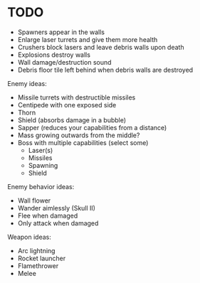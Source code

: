 # TODO

- Spawners appear in the walls
- Enlarge laser turrets and give them more health
- Crushers block lasers and leave debris walls upon death
- Explosions destroy walls
- Wall damage/destruction sound
- Debris floor tile left behind when debris walls are destroyed

Enemy ideas:

- Missile turrets with destructible missiles
- Centipede with one exposed side
- Thorn
- Shield (absorbs damage in a bubble)
- Sapper (reduces your capabilities from a distance)
- Mass growing outwards from the middle?
- Boss with multiple capabilities (select some)
	- Laser(s)
	- Missiles
	- Spawning
	- Shield

Enemy behavior ideas:

- Wall flower
- Wander aimlessly (Skull II)
- Flee when damaged
- Only attack when damaged

Weapon ideas:

- Arc lightning
- Rocket launcher
- Flamethrower
- Melee
